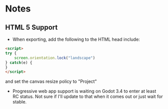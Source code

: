 # Notes

## HTML 5 Support

* When exporting, add the following to the HTML head include:

```html
<script>
try {
    screen.orientation.lock("landscape")
} catch(e) {
}
</script>
```

and set the canvas resize policy to "Project"

* Progressive web app support is waiting on Godot 3.4 to enter at least RC status.
  Not sure if I'll update to that when it comes out or just wait for stable.
